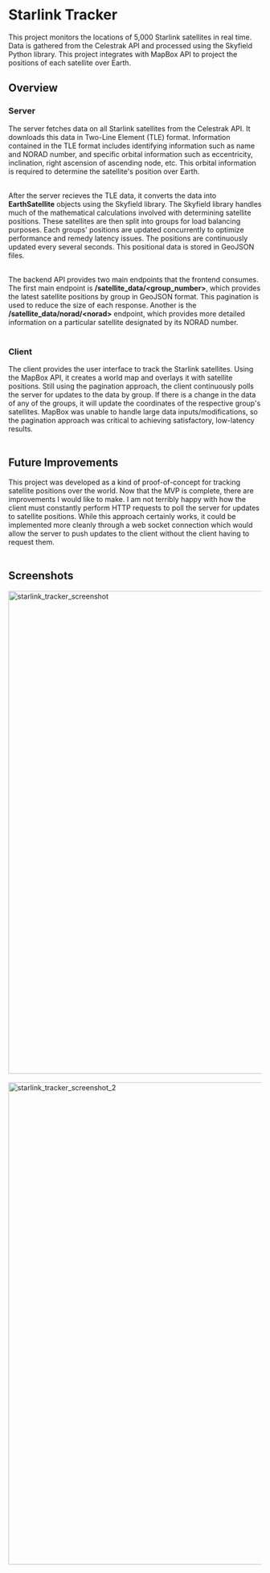 <h1>Starlink Tracker</h1>
This project monitors the locations of 5,000 Starlink satellites in real time. Data is gathered from the Celestrak API and processed using the Skyfield Python library. This project integrates with MapBox API to project the positions of each satellite over Earth. 

<h2>Overview</h2>

<h3>Server</h3>
The server fetches data on all Starlink satellites from the Celestrak API. It downloads this data in Two-Line Element (TLE) format. Information contained in the TLE format includes identifying information such as name and NORAD number, and specific orbital information 
such as eccentricity, inclination, right ascension of ascending node, etc. This orbital information is required to determine the satellite's position over Earth. 
<br>
<br>

After the server recieves the TLE data, it converts the data into **EarthSatellite** objects using the Skyfield library. The Skyfield library handles much of the mathematical calculations involved with determining satellite positions. These satellites are then split into groups
for load balancing purposes. Each groups' positions are updated concurrently to optimize performance and remedy latency issues. The positions are continuously updated every several seconds. This positional data is stored in GeoJSON files.
<br>
<br>

The backend API provides two main endpoints that the frontend consumes. The first main endpoint is **/satellite_data/<group_number>**, which provides the latest satellite positions by group in GeoJSON format. This pagination is used to reduce the size of each response. 
Another is the **/satellite_data/norad/\<norad>** endpoint, which provides more detailed information on a particular satellite designated by its NORAD number.
<br>
<br>


<h3>Client</h3>
The client provides the user interface to track the Starlink satellites. Using the MapBox API, it creates a world map and overlays it with satellite positions. Still using the pagination approach, the client continuously polls the server
for updates to the data by group. If there is a change in the data of any of the groups, it will update the coordinates of the respective group's satellites. MapBox was unable to handle large data inputs/modifications, so the pagination approach was critical to achieving 
satisfactory, low-latency results.
<br>
<br>

<h2>Future Improvements</h2>
This project was developed as a kind of proof-of-concept for tracking satellite positions over the world. Now that the MVP is complete, there are improvements I would like to make. I am not terribly happy with how the client must constantly perform HTTP requests to poll the server for updates to satellite positions. While this approach certainly works, it could be implemented more cleanly through a web socket connection which would allow the server to push updates to the client without the client having to request them. 
<br>
<br>

<h2>Screenshots</h2>

<img width="960" alt="starlink_tracker_screenshot" src="https://github.com/user-attachments/assets/7ac3c4d3-9522-4e5b-9308-5cb44ff71200">
<br>
<br>
<img width="959" alt="starlink_tracker_screenshot_2" src="https://github.com/user-attachments/assets/0dbf2dd4-4776-4c51-8b3c-9abd7a7ae603">

